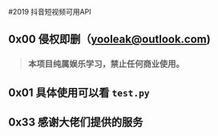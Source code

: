 
#2019 抖音短视频可用API

## 0x00 侵权即删（yooleak@outlook.com)
>### 本项目纯属娱乐学习，禁止任何商业使用。

## 0x01 具体使用可以看 `test.py`

## 0x33 感谢大佬们提供的服务

